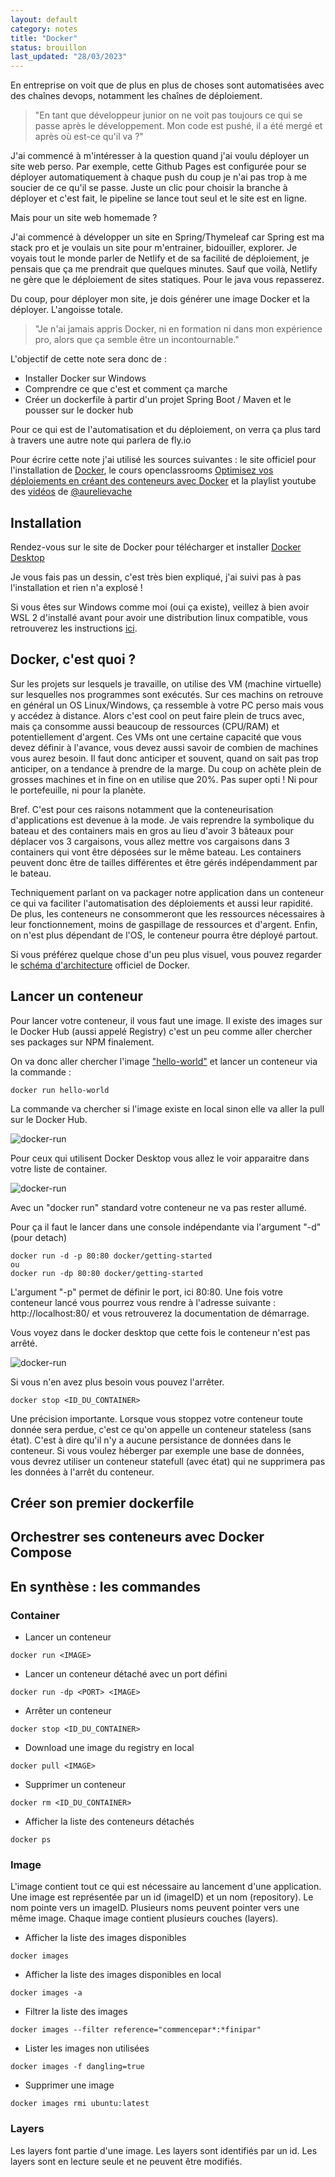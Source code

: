 ```yaml
---
layout: default
category: notes
title: "Docker"
status: brouillon
last_updated: "28/03/2023"
---
```



En entreprise on voit que de plus en plus de choses sont automatisées avec des chaînes devops, notamment les chaînes de déploiement. 

> "En tant que développeur junior on ne voit pas toujours ce qui se passe après le développement. Mon code est pushé, il a été mergé et après où est-ce qu'il va ?"

J'ai commencé à m'intéresser à la question quand j'ai voulu déployer un site web perso. Par exemple, cette Github Pages est configurée pour se déployer automatiquement à chaque push du coup je n'ai pas trop à me soucier de ce qu'il se passe. Juste un clic pour choisir la branche à déployer et c'est fait, le pipeline se lance tout seul et le site est en ligne.

Mais pour un site web homemade ? 

J'ai commencé à développer un site en Spring/Thymeleaf car Spring est ma stack pro et je voulais un site pour m'entrainer, bidouiller, explorer. Je voyais tout le monde parler de Netlify et de sa facilité de déploiement, je pensais que ça me prendrait que quelques minutes. Sauf que voilà, Netlify ne gère que le déploiement de sites statiques. Pour le java vous repasserez.

Du coup, pour déployer mon site, je dois générer une image Docker et la déployer. L'angoisse totale.

> "Je n'ai jamais appris Docker, ni en formation ni dans mon expérience pro, alors que ça semble être un incontournable."

L'objectif de cette note sera donc de :
* Installer Docker sur Windows
* Comprendre ce que c'est et comment ça marche
* Créer un dockerfile à partir d'un projet Spring Boot / Maven et le pousser sur le docker hub

Pour ce qui est de l'automatisation et du déploiement, on verra ça plus tard à travers une autre note qui parlera de fly.io

Pour écrire cette note j'ai utilisé les sources suivantes : le site officiel pour l'installation de [Docker](https://docs.docker.com/get-docker/), le cours openclassrooms [Optimisez vos déploiements en créant des conteneurs avec Docker](https://openclassrooms.com/fr/courses/2035766-optimisez-votre-deploiement-en-creant-des-conteneurs-avec-docker) et la playlist youtube des [vidéos](https://www.youtube.com/watch?v=3hol91BkYHU&list=PLmw3X80dPdlyRV2EUKnFOvBACs_tcArd0) de [@aurelievache](https://twitter.com/aurelievache) 

## Installation

Rendez-vous sur le site de Docker pour télécharger et installer [Docker Desktop](https://docs.docker.com/get-docker/)

Je vous fais pas un dessin, c'est très bien expliqué, j'ai suivi pas à pas l'installation et rien n'a explosé !

Si vous êtes sur Windows comme moi (oui ça existe), veillez à bien avoir WSL 2 d'installé avant pour avoir une distribution linux compatible, vous retrouverez les instructions [ici](https://learn.microsoft.com/en-us/windows/wsl/install).

## Docker, c'est quoi ? 

Sur les projets sur lesquels je travaille, on utilise des VM (machine virtuelle) sur lesquelles nos programmes sont exécutés. Sur ces machins on retrouve en général un OS Linux/Windows, ça ressemble à votre PC perso mais vous y accédez à distance. Alors c'est cool on peut faire plein de trucs avec, mais ça consomme aussi beaucoup de ressources (CPU/RAM) et potentiellement d'argent. Ces VMs ont une certaine capacité que vous devez définir à l'avance, vous devez aussi savoir de combien de machines vous aurez besoin. Il faut donc anticiper et souvent, quand on sait pas trop anticiper, on a tendance à prendre de la marge. Du coup on achète plein de grosses machines et in fine on en utilise que 20%. Pas super opti ! Ni pour le portefeuille, ni pour la planète.

Bref. C'est pour ces raisons notamment que la conteneurisation d'applications est devenue à la mode. Je vais reprendre la symbolique du bateau et des containers mais en gros au lieu d'avoir 3 bâteaux pour déplacer vos 3 cargaisons, vous allez mettre vos cargaisons dans 3 containers qui vont être déposées sur le même bateau. Les containers peuvent donc être de tailles différentes et être gérés indépendamment par le bateau.

Techniquement parlant on va packager notre application dans un conteneur ce qui va faciliter l'automatisation des déploiements et aussi leur rapidité. De plus, les conteneurs ne consommeront que les ressources nécessaires à leur fonctionnement, moins de gaspillage de ressources et d'argent. Enfin, on n'est plus dépendant de l'OS, le conteneur pourra être déployé partout.

Si vous préférez quelque chose d'un peu plus visuel, vous pouvez regarder le [schéma d'architecture](https://docs.docker.com/get-started/overview/#docker-architecture) officiel de Docker.

## Lancer un conteneur

Pour lancer votre conteneur, il vous faut une image. Il existe des images sur le Docker Hub (aussi appelé Registry) c'est un peu comme aller chercher ses packages sur NPM finalement.

On va donc aller chercher l'image ["hello-world"](https://hub.docker.com/_/hello-world) et lancer un conteneur via la commande :

```
docker run hello-world
```

La commande va chercher si l'image existe en local sinon elle va aller la pull sur le Docker Hub.

![docker-run](/assets/img/docker/helloworldocker.png)

Pour ceux qui utilisent Docker Desktop vous allez le voir apparaitre dans votre liste de container.

![docker-run](/assets/img/docker/containerhelloworld.png)

Avec un "docker run" standard votre conteneur ne va pas rester allumé.

Pour ça il faut le lancer dans une console indépendante via l'argument "-d" (pour detach)

```
docker run -d -p 80:80 docker/getting-started
ou
docker run -dp 80:80 docker/getting-started
```

L'argument "-p" permet de définir le port, ici 80:80. 
Une fois votre conteneur lancé vous pourrez vous rendre à l'adresse suivante : http://localhost:80/ et vous retrouverez la documentation de démarrage.

Vous voyez dans le docker desktop que cette fois le conteneur n'est pas arrêté.

![docker-run](/assets/img/docker/containergettingstarted.png)

Si vous n'en avez plus besoin vous pouvez l'arrêter.

```
docker stop <ID_DU_CONTAINER>
```

Une précision importante. Lorsque vous stoppez votre conteneur toute donnée sera perdue, c'est ce qu'on appelle un conteneur stateless (sans état). C'est à dire qu'il n'y a aucune persistance de données dans le conteneur.
Si vous voulez héberger par exemple une base de données, vous devrez utiliser un conteneur statefull (avec état) qui ne supprimera pas les données à l'arrêt du conteneur.

## Créer son premier dockerfile 



## Orchestrer ses conteneurs avec Docker Compose


## En synthèse : les commandes

### Container

* Lancer un conteneur
```
docker run <IMAGE>
```

* Lancer un conteneur détaché avec un port défini
```
docker run -dp <PORT> <IMAGE>
```

* Arrêter un conteneur
```
docker stop <ID_DU_CONTAINER>
```

* Download une image du registry en local
```
docker pull <IMAGE>
```

* Supprimer un conteneur
```
docker rm <ID_DU_CONTAINER>
```

* Afficher la liste des conteneurs détachés
```
docker ps
```

### Image

L'image contient tout ce qui est nécessaire au lancement d'une application.
Une image est représentée par un id (imageID) et un nom (repository). Le nom pointe vers un imageID. Plusieurs noms peuvent pointer vers une même image.
Chaque image contient plusieurs couches (layers).

* Afficher la liste des images disponibles
```
docker images
```

* Afficher la liste des images disponibles en local
```
docker images -a
```

* Filtrer la liste des images
```
docker images --filter reference="commencepar*:*finipar"
```

* Lister les images non utilisées
```
docker images -f dangling=true
```

* Supprimer une image
```
docker images rmi ubuntu:latest
```

### Layers

Les layers font partie d'une image. Les layers sont identifiés par un id.
Les layers sont en lecture seule et ne peuvent être modifiés.
